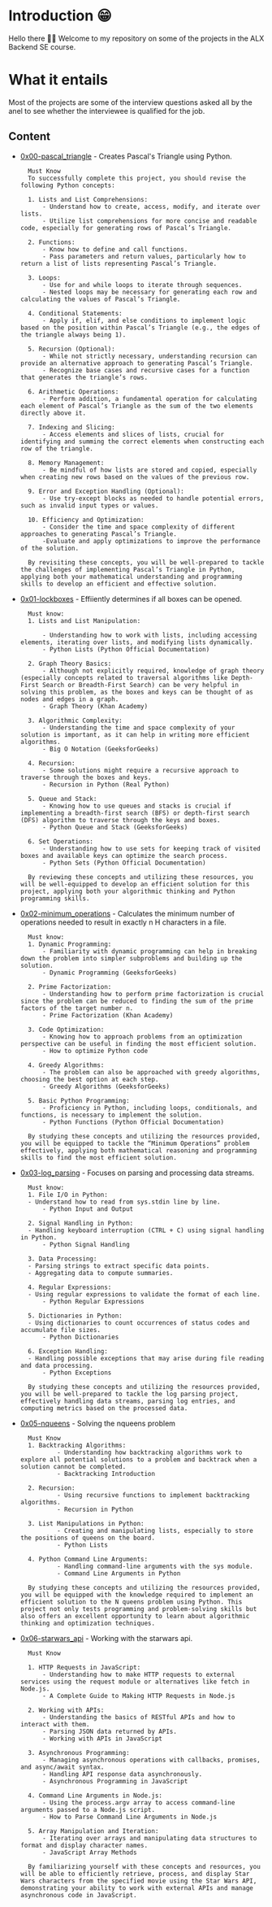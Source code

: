 # Introduction 😁
Hello there 👋🏾 
Welcome to my repository on some of the projects in the ALX Backend SE course.

# What it entails
Most of the projects are some of the interview questions asked all by the anel to see whether the interviewee is qualified for the job.

## Content
* [0x00-pascal_triangle](./0x00-pascal_triangle/) - Creates Pascal's Triangle using Python. 
        
        Must Know
        To successfully complete this project, you should revise the following Python concepts:

        1. Lists and List Comprehensions:
            - Understand how to create, access, modify, and iterate over lists.
            - Utilize list comprehensions for more concise and readable code, especially for generating rows of Pascal’s Triangle.
        
        2. Functions:
            - Know how to define and call functions.
            - Pass parameters and return values, particularly how to return a list of lists representing Pascal’s Triangle.
        
        3. Loops:
            - Use for and while loops to iterate through sequences.
            - Nested loops may be necessary for generating each row and calculating the values of Pascal’s Triangle.
        
        4. Conditional Statements:
            - Apply if, elif, and else conditions to implement logic based on the position within Pascal’s Triangle (e.g., the edges of the triangle always being 1).
        
        5. Recursion (Optional):
            - While not strictly necessary, understanding recursion can provide an alternative approach to generating Pascal’s Triangle.
            - Recognize base cases and recursive cases for a function that generates the triangle’s rows.
    
        6. Arithmetic Operations:
            - Perform addition, a fundamental operation for calculating each element of Pascal’s Triangle as the sum of the two elements directly above it.
        
        7. Indexing and Slicing:
            - Access elements and slices of lists, crucial for identifying and summing the correct elements when constructing each row of the triangle.
        
        8. Memory Management:
            - Be mindful of how lists are stored and copied, especially when creating new rows based on the values of the previous row.
        
        9. Error and Exception Handling (Optional):
            - Use try-except blocks as needed to handle potential errors, such as invalid input types or values.
        
        10. Efficiency and Optimization:
            - Consider the time and space complexity of different approaches to generating Pascal’s Triangle.
            -Evaluate and apply optimizations to improve the performance of the solution.
            
        By revisiting these concepts, you will be well-prepared to tackle the challenges of implementing Pascal’s Triangle in Python, applying both your mathematical understanding and programming skills to develop an efficient and effective solution.

* [0x01-lockboxes](./0x01-lockboxes/) - Effiiently determines if all boxes can be opened.

        Must know:
        1. Lists and List Manipulation:

            - Understanding how to work with lists, including accessing elements, iterating over lists, and modifying lists dynamically.
            - Python Lists (Python Official Documentation)
        
        2. Graph Theory Basics:
            - Although not explicitly required, knowledge of graph theory (especially concepts related to traversal algorithms like Depth-First Search or Breadth-First Search) can be very helpful in solving this problem, as the boxes and keys can be thought of as nodes and edges in a graph.
            - Graph Theory (Khan Academy)

        3. Algorithmic Complexity:
            - Understanding the time and space complexity of your solution is important, as it can help in writing more efficient algorithms.
            - Big O Notation (GeeksforGeeks)
        
        4. Recursion:
            - Some solutions might require a recursive approach to traverse through the boxes and keys.
            - Recursion in Python (Real Python)
        
        5. Queue and Stack:
            - Knowing how to use queues and stacks is crucial if implementing a breadth-first search (BFS) or depth-first search (DFS) algorithm to traverse through the keys and boxes.
            - Python Queue and Stack (GeeksforGeeks)
        
        6. Set Operations:
            - Understanding how to use sets for keeping track of visited boxes and available keys can optimize the search process.
            - Python Sets (Python Official Documentation)

        By reviewing these concepts and utilizing these resources, you will be well-equipped to develop an efficient solution for this project, applying both your algorithmic thinking and Python programming skills.

* [0x02-minimum_operations](./0x02-minimum_operations/) - Calculates the minimum number of operations needed to result in exactly n H characters in a file.

        Must know:
        1. Dynamic Programming:
            - Familiarity with dynamic programming can help in breaking down the problem into simpler subproblems and building up the solution.
            - Dynamic Programming (GeeksforGeeks)

        2. Prime Factorization:
            - Understanding how to perform prime factorization is crucial since the problem can be reduced to finding the sum of the prime factors of the target number n.
            - Prime Factorization (Khan Academy)

        3. Code Optimization:
            - Knowing how to approach problems from an optimization perspective can be useful in finding the most efficient solution.
            - How to optimize Python code

        4. Greedy Algorithms:
            - The problem can also be approached with greedy algorithms, choosing the best option at each step.
            - Greedy Algorithms (GeeksforGeeks)

        5. Basic Python Programming:
            - Proficiency in Python, including loops, conditionals, and functions, is necessary to implement the solution.
            - Python Functions (Python Official Documentation)

        By studying these concepts and utilizing the resources provided, you will be equipped to tackle the “Minimum Operations” problem effectively, applying both mathematical reasoning and programming skills to find the most efficient solution.

* [0x03-log_parsing](./0x03-log_parsing/) - Focuses on parsing and processing data streams.

        Must know:
        1. File I/O in Python:
        - Understand how to read from sys.stdin line by line.
            - Python Input and Output

        2. Signal Handling in Python:
        - Handling keyboard interruption (CTRL + C) using signal handling in Python.
            - Python Signal Handling

        3. Data Processing:
        - Parsing strings to extract specific data points.
        - Aggregating data to compute summaries.

        4. Regular Expressions:
        - Using regular expressions to validate the format of each line.
            - Python Regular Expressions

        5. Dictionaries in Python:
        - Using dictionaries to count occurrences of status codes and accumulate file sizes.
            - Python Dictionaries

        6. Exception Handling:
        - Handling possible exceptions that may arise during file reading and data processing.
            - Python Exceptions

        By studying these concepts and utilizing the resources provided, you will be well-prepared to tackle the log parsing project, effectively handling data streams, parsing log entries, and computing metrics based on the processed data.

* [0x05-nqueens](./0x05-nqueens/) - Solving the nqueens problem

        Must Know
        1. Backtracking Algorithms:
                - Understanding how backtracking algorithms work to explore all potential solutions to a problem and backtrack when a solution cannot be completed.
                - Backtracking Introduction

        2. Recursion:
                - Using recursive functions to implement backtracking algorithms.
                - Recursion in Python

        3. List Manipulations in Python:
                - Creating and manipulating lists, especially to store the positions of queens on the board.
                - Python Lists

        4. Python Command Line Arguments:
                - Handling command-line arguments with the sys module.
                - Command Line Arguments in Python

        By studying these concepts and utilizing the resources provided, you will be equipped with the knowledge required to implement an efficient solution to the N queens problem using Python. This project not only tests programming and problem-solving skills but also offers an excellent opportunity to learn about algorithmic thinking and optimization techniques.

* [0x06-starwars_api](./0x06-starwars_api/) - Working with the starwars api.

        Must Know

        1. HTTP Requests in JavaScript:
            - Understanding how to make HTTP requests to external services using the request module or alternatives like fetch in Node.js.
            - A Complete Guide to Making HTTP Requests in Node.js

        2. Working with APIs:
            - Understanding the basics of RESTful APIs and how to interact with them.
            - Parsing JSON data returned by APIs.
            - Working with APIs in JavaScript

        3. Asynchronous Programming:
            - Managing asynchronous operations with callbacks, promises, and async/await syntax.
            - Handling API response data asynchronously.
            - Asynchronous Programming in JavaScript

        4. Command Line Arguments in Node.js:
            - Using the process.argv array to access command-line arguments passed to a Node.js script.
            - How to Parse Command Line Arguments in Node.js

        5. Array Manipulation and Iteration:
            - Iterating over arrays and manipulating data structures to format and display character names.
            - JavaScript Array Methods

        By familiarizing yourself with these concepts and resources, you will be able to efficiently retrieve, process, and display Star Wars characters from the specified movie using the Star Wars API, demonstrating your ability to work with external APIs and manage asynchronous code in JavaScript.